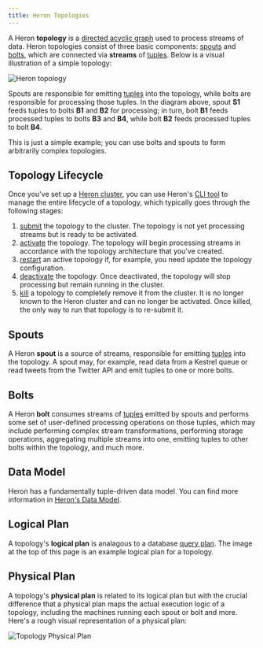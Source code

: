 ```yaml
---
title: Heron Topologies
---
```


A Heron **topology** is a [directed acyclic
graph](https://en.wikipedia.org/wiki/Directed_acyclic_graph) used to process
streams of data. Heron topologies consist of three basic components:
[spouts](#spouts) and [bolts](#bolts), which are connected via
**streams** of [tuples](../../developers/data-model). Below is a visual
illustration of a simple topology:

![Heron topology](/img/topology.png)

Spouts are responsible for emitting [tuples](../../developers/data-model)
into the topology, while bolts are responsible for processing those tuples. In
the diagram above, spout **S1** feeds tuples to bolts **B1** and **B2** for
processing; in turn, bolt **B1** feeds processed tuples to bolts **B3** and
**B4**, while bolt **B2** feeds processed tuples to bolt **B4**.

This is just a simple example; you can use bolts and spouts to form arbitrarily
complex topologies.

## Topology Lifecycle

Once you've set up a [Heron cluster](../../operators/deployment/README), you
can use Heron's [CLI tool](../../operators/heron-cli) to manage the entire
lifecycle of a topology, which typically goes through the following stages:

1. [submit](../../operators/heron-cli#submitting-a-topology) the topology
   to the cluster. The topology is not yet processing streams but is ready to be
   activated.
2. [activate](../../operators/heron-cli#activating-a-topology) the
   topology. The topology will begin processing streams in accordance with
   the topology architecture that you've created.
3. [restart](../../operators/heron-cli#restarting-a-topology) an
   active topology if, for example, you need update the topology configuration.
4. [deactivate](../../operators/heron-cli#deactivating-a-topology) the
   topology. Once deactivated, the topology will stop processing but
   remain running in the cluster.
5. [kill](../../operators/heron-cli#killing-a-topology) a topology to completely
   remove it from the cluster.  It is no longer known to the Heron cluster and
   can no longer be activated. Once killed, the only way to run that topology is
   to re-submit it.

## Spouts

A Heron **spout** is a source of streams, responsible for emitting
[tuples](../../developers/data-model) into the topology. A spout may, for
example, read data from a Kestrel queue or read tweets from the Twitter API and
emit tuples to one or more bolts.

<!--
//TODO: add the section below which doesn't exist.

Information on building spouts can be found in [Building
Spouts](../developers/java/spouts.html).
-->

## Bolts

A Heron **bolt** consumes streams of
[tuples](../../developers/data-model) emitted by spouts and performs some
set of user-defined processing operations on those tuples, which may include
performing complex stream transformations, performing storage operations,
aggregating multiple streams into one, emitting tuples to other bolts within the
topology, and much more.

<!--
//TODO: add the section below which doesn't exist.

Information on building bolts can be found in [Building
Bolts](../developers/java/bolts.html).
-->

## Data Model

Heron has a fundamentally tuple-driven data model. You can find more information
in [Heron's Data Model](../../developers/data-model).

## Logical Plan

A topology's **logical plan** is analagous to a database [query
plan](https://en.wikipedia.org/wiki/Query_plan). The image at the top of this
page is an example logical plan for a topology.

## Physical Plan

A topology's **physical plan** is related to its logical plan but with the
crucial difference that a physical plan maps the actual execution logic of a
topology, including the machines running each spout or bolt and more. Here's a
rough visual representation of a physical plan:

![Topology Physical Plan](/img/physicalplan.png)
